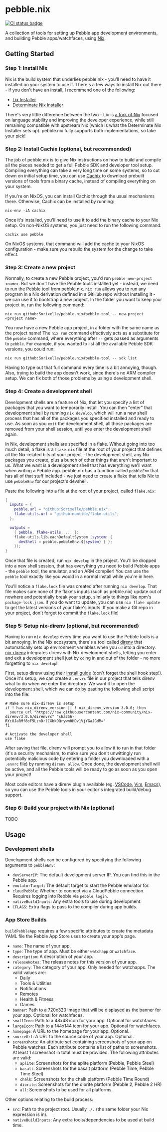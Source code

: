 # pebble.nix

[![CI status badge](https://github.com/Sorixelle/pebble.nix/actions/workflows/buildAndCache.yml/badge.svg)](https://github.com/Sorixelle/pebble.nix/actions/workflows/buildAndCache.yml?query=branch%3Amain)

A collection of tools for setting up Pebble app development environments, and building Pebble apps/watchfaces, using
[Nix](https://nixos.org/).

## Getting Started

### Step 1: Install Nix

Nix is the build system that underlies pebble.nix - you'll need to have it installed on your system to use it. There's a
few ways to install Nix out there - if you don't have an install, I recommend one of the following:

- [Lix Installer](https://lix.systems/install/#on-any-other-linuxmacos-system)
- [Determinate Nix Installer](https://github.com/DeterminateSystems/nix-installer#install-nix)

There's very little difference between the two - Lix is [a fork of Nix](https://lix.systems/about/) focused on language
stability and improving the developer experience, while still remaining compatible with upstream Nix (which is what the
Determinate Nix Installer sets up). pebble.nix fully supports both implementations, so take your pick!

### Step 2: Install Cachix (optional, but recommended)

The job of pebble.nix is to give Nix instructions on how to build and compile all the pieces needed to get a full Pebble
SDK and developer tool setup. Compiling everything can take a very long time on some systems, so to cut down on initial
setup time, you can use [Cachix](https://cachix.org) to download prebuilt versions of tools from a binary cache, instead
of compiling everything on your system.

If you're on NixOS, you can install Cachix through the usual mechanisms there. Otherwise, Cachix can be installed by
running:
```shell
nix-env -iA cachix
```

Once it's installed, you'll need to use it to add the binary cache to your Nix setup. On non-NixOS systems, you just
need to run the following command:
```shell
cachix use pebble
```

On NixOS systems, that command will add the cache to your NixOS configuration - make sure you rebuild the system for the
change to take effect.

### Step 3: Create a new project

Normally, to create a new Pebble project, you'd run `pebble new-project <name>`. But we don't have the Pebble tools
installed yet - instead, we need to run the Pebble tool from pebble.nix. `nix run` allows you to run any program in a
Nix derivation defined in a GitHub repo without installing it - we can use it to bootstrap a new project. In the folder
you want to keep your project in, run the following command:

```shell
nix run github:Sorixelle/pebble.nix#pebble-tool -- new-project <project name>
```

You now have a new Pebble app project, in a folder with the same name as the project name! The `nix run` command
effectively acts as a substitute for the `pebble` command, where everything after `--` gets passed as arguments to
`pebble`. For example, if you wanted to list all the available Pebble SDK versions, you could run:

```shell
nix run github:Sorixelle/pebble.nix#pebble-tool -- sdk list
```

Having to type out that full command every time is a bit annoying, though. Also, trying to build the app doesn't work,
since there's no ARM compiler setup. We can fix both of those problems by using a development shell.

### Step 4: Create a development shell

Development shells are a feature of Nix, that let you specify a list of packages that you want to temporarily install.
You can then "enter" that development shell by running `nix develop`, which will run a new shell process that has all of
the packages you specified installed and ready to use. As soon as you `exit` the development shell, all those packages
are removed from your shell session, until you enter the development shell again.

In Nix, development shells are specified in a flake. Without going into too much detail, a flake is a `flake.nix` file
at the root of your project that defines all the Nix-related bits of your project - the development shell, any Nix
packages you create, plus a bunch of other things that aren't important to us. What we want is a development shell that
has everything we'll want when writing a Pebble app. pebble.nix has a function called `pebbleEnv` that has all of that
stuff included - we just need to create a flake that tells Nix to use `pebbleEnv` for our project's devshell.

Paste the following into a file at the root of your project, called `flake.nix`:
```nix
{
  inputs = {
    pebble.url = "github:Sorixelle/pebble.nix";
    flake-utils.url = "github:numtide/flake-utils";
  };

  outputs =
    { pebble, flake-utils, ... }:
    flake-utils.lib.eachDefaultSystem (system: {
      devShell = pebble.pebbleEnv.${system} { };
    });
}
```

Once that file is created, run `nix develop` in the project. You'll be dropped into a new shell session, that has
everything you need to build Pebble apps - the `pebble` tool, the emulator, and an ARM compiler! You can use the
`pebble` tool exactly like you would in a normal install while you're in here.

You'll notice a `flake.lock` file was created after running `nix develop`. That file makes sure none of the flake's
inputs (such as pebble.nix) update out of nowhere and potentially break your setup, similarly to things like npm's
`package-lock.json`. If you do want to update, you can use `nix flake update` to get the latest versions of your flake's
inputs. If you make a Git repo in your project, don't forget to commit the `flake.lock` file!

### Step 5: Setup nix-direnv (optional, but recommended)

Having to run `nix develop` every time you want to use the Pebble tools is a bit annoying. In the Nix ecosystem, there's
a tool called [direnv](https://direnv.net/) that automatically sets up environment variables when you `cd` into a
directory. [nix-direnv](https://github.com/nix-community/nix-direnv) integrates direnv with Nix development shells,
letting you enter and exit a development shell just by `cd`ing in and out of the folder - no more forgetting to `nix
develop`!

First, setup direnv using their [install guide](https://direnv.net/docs/installation.html) (don't forget the shell hook
step!). Once it's setup, we can create a `.envrc` file in our project that tells direnv what to do when we enter the
directory. We want it to open the development shell, which we can do by pasting the following shell script into the
file:
``` shell
# Make sure nix-direnv is setup
if ! has nix_direnv_version || ! nix_direnv_version 3.0.6; then
  source_url "https://raw.githubusercontent.com/nix-community/nix-direnv/3.0.6/direnvrc" "sha256-RYcUJaRMf8oF5LznDrlCXbkOQrywm0HDv1VjYGaJGdM="
fi

# Activate the developer shell
use flake
```

After saving that file, direnv will prompt you to allow it to run in that folder (it's a security mechanism, to make
sure you don't unwittingly run potentially malicious code by entering a folder you downloaded with a `.envrc` file) by
running `direnv allow`. Once done, the development shell will be active, and all the Pebble tools will be ready to go as
soon as you open your project!

Most code editors have a direnv plugin available (eg.
[VSCode](https://marketplace.visualstudio.com/items?itemName=mkhl.direnv), [Vim](https://github.com/direnv/direnv.vim),
[Emacs](https://github.com/wbolster/emacs-direnv)), so you can use the Pebble tools in your editor's integrated
build/debug support.

### Step 6: Build your project with Nix (optional)

TODO

## Usage

### Development shells

Development shells can be configured by specifying the following arguments to `pebbleEnv`:

- `devServerIP`: The default development server IP. You can find this in the Pebble app.
- `emulatorTarget`: The default target to start the Pebble emulator for.
- `cloudPebble`: Whether to connect via a CloudPebble connection. Requires logging into Rebble via `pebble login`.
- `nativeBuildInputs`: Any extra tools to use during development.
- `CFLAGS`: Extra flags to pass to the compiler during app builds.

### App Store Builds

`buildPebbleApp` requires a few specific attributes to create the metadata YAML file the Rebble App Store uses to create
your app's page.

- `name`: The name of your app.
- `type`: The type of app. Must be either `watchapp` or `watchface`.
- `description`: A description of your app.
- `releaseNotes`: The release notes for this version of your app.
- `category`: The category of your app. Only needed for watchapps. The valid values are:
   - Daily
   - Tools & Utilities
   - Notifications
   - Remotes
   - Health & Fitness
   - Games
- `banner`: Path to a 720x320 image that will be displayed as the banner for your app. Optional for watchfaces.
- `smallIcon`: Path to a 48x48 icon for your app. Optional for watchfaces.
- `largeIcon`: Path to a 144x144 icon for your app. Optional for watchfaces.
- `homepage`: A URL to the homepage for your app. Optional.
- `sourceUrl`: A URL to the source code of your app. Optional.
- `screenshots`: An attribute set containing screenshots of your app on Pebble watches. Each attribute contains a list
  of paths to screenshots. At least 1 screenshot in total must be provided. The following attributes are valid:
  - `aplite`: Screenshots for the aplite platform (Pebble, Pebble Steel)
  - `basalt`: Screenshots for the basalt platform (Pebble Time, Pebble Time Steel)
  - `chalk`: Screenshots for the chalk platform (Pebble Time Round)
  - `diorite`: Screenshots for the diorite platform (Pebble 2, Pebble 2 HR)
  - `all`: Screenshots to be used for all platforms.

Other options relating to the build process:

- `src`: Path to the project root. Usually `./.` (the same folder your Nix expression is in).
- `nativeBuildInputs`: Any extra tools/dependencies to be used at build time.

